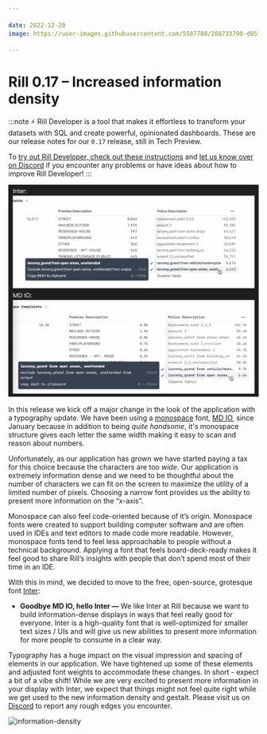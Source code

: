 ```yaml
---

date: 2022-12-20
image: https://user-images.githubusercontent.com/5587788/208733790-d95f67c5-3f1e-4583-91f9-d8de64e3f0b8.png

---
```


# Rill 0.17 – Increased information density

:::note
⚡ Rill Developer is a tool that makes it effortless to transform your datasets with SQL and create powerful, opinionated dashboards. These are our release notes for our `0.17` release, still in Tech Preview.

To [try out Rill Developer, check out these instructions](../../home/install) and [let us know over on Discord](https://bit.ly/3bbcSl9) if you encounter any problems or have ideas about how to improve Rill Developer!
:::

![info-density-static](../static/img/info-density-static.png)


In this release we kick off a major change in the look of the application with a typography update. We have been using a [monospace](https://en.wikipedia.org/wiki/Monospaced_font) font, [MD IO](https://www.futurefonts.xyz/mass-driver/io), since January because in addition to being *quite handsome*, it's monospace structure gives each letter the same width making it easy to scan and reason about numbers. 

Unfortunately, as our application has grown we have started paying a tax for this choice because the characters are too *wide*. Our application is extremely information dense and we need to be thoughtful about the number of characters we can fit on the screen to maximize the utility of a limited number of pixels. Choosing a narrow font provides us the ability to present more information on the “x-axis”. 

Monospace can also feel code-oriented because of it’s origin. Monospace fonts were created to support building computer software and are often used in IDEs and text editors to made code more readable. However, monospace fonts tend to feel less approachable to people without a technical background. Applying a font that feels board-deck-ready makes it feel good to share Rill’s insights with people that don’t spend most of their time in an IDE.

With this in mind, we decided to move to the free, open-source, grotesque font [Inter](https://fonts.google.com/specimen/Inter):

- **Goodbye MD IO, hello Inter —** We like Inter at Rill because we want to build information-dense displays in ways that feel really good for everyone. Inter is a high-quality font that is well-optimized for smaller text sizes / UIs and will give us new abilities to present more information for more people to consume in a clear way.

Typography has a huge impact on the visual impression and spacing of elements in our application. We have tightened up some of these elements and adjusted font weights to accommodate these changes. In short - expect a bit of a vibe shift! While we are very excited to present more information in your display with Inter, we expect that things might not feel quite right while we get used to the new information density and gestalt. Please visit us on [Discord](https://bit.ly/3bbcSl9) to report any rough edges you encounter. 


![information-density](https://user-images.githubusercontent.com/5587788/208734649-dfb1d4ea-4d0f-49fb-9ee9-c87569049763.gif "783010584")
